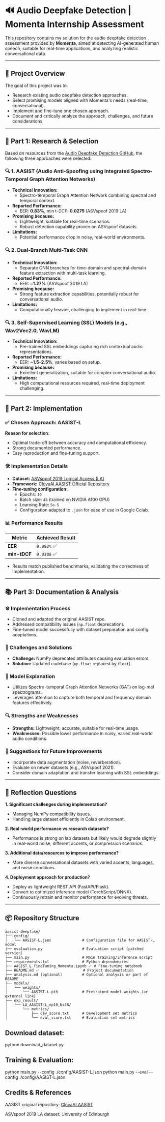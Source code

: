 # 🔊 Audio Deepfake Detection | Momenta Internship Assessment

This repository contains my solution for the audio deepfake detection assessment provided by **Momenta**, aimed at detecting AI-generated human speech, suitable for real-time applications, and analyzing realistic conversational data.

---

## 🎯 Project Overview

The goal of this project was to:

- Research existing audio deepfake detection approaches.
- Select promising models aligned with Momenta's needs (real-time, conversational).
- Implement and fine-tune one chosen approach.
- Document and critically analyze the approach, challenges, and future considerations.

---

## 📝 Part 1: Research & Selection

Based on resources from the [Audio Deepfake Detection GitHub](https://github.com/media-sec-lab/Audio-Deepfake-Detection), the following three approaches were selected:

### 🔍 1. **AASIST (Audio Anti-Spoofing using Integrated Spectro-Temporal Graph Attention Networks)**

- **Technical Innovation:** 
  - Spectro-temporal Graph Attention Network combining spectral and temporal context.
- **Reported Performance:**
  - EER: **0.83%**, min t-DCF: **0.0275** (ASVspoof 2019 LA)
- **Promising because:**
  - Lightweight, suitable for real-time scenarios.
  - Robust detection capability proven on ASVspoof datasets.
- **Limitations:**
  - Potential performance drop in noisy, real-world environments.

### 🔍 2. **Dual-Branch Multi-Task CNN**

- **Technical Innovation:** 
  - Separate CNN branches for time-domain and spectral-domain feature extraction with multi-task learning.
- **Reported Performance:**
  - EER: ~**1.27%** (ASVspoof 2019 LA)
- **Promising because:**
  - Strong feature extraction capabilities, potentially robust for conversational audio.
- **Limitations:**
  - Computationally heavier, challenging to implement in real-time.

### 🔍 3. **Self-Supervised Learning (SSL) Models (e.g., Wav2Vec2.0, WavLM)**

- **Technical Innovation:** 
  - Pre-trained SSL embeddings capturing rich contextual audio representations.
- **Reported Performance:**
  - EER: **~1.5–2.5%**, varies based on setup.
- **Promising because:**
  - Excellent generalization, suitable for complex conversational audio.
- **Limitations:**
  - High computational resources required, real-time deployment challenging.

---

## 🚀 Part 2: Implementation

### ✅ Chosen Approach: **AASIST-L**

**Reason for selection:**  
- Optimal trade-off between accuracy and computational efficiency.
- Strong documented performance.
- Easy reproduction and fine-tuning support.

### 🛠 Implementation Details

- **Dataset:** [ASVspoof 2019 Logical Access (LA)](https://datashare.ed.ac.uk/handle/10283/3336)
- **Framework:** [ClovaAI AASIST Official Repository](https://github.com/clovaai/aasist)
- **Fine-tuning configuration:**
  - Epochs: `10`
  - Batch size: `48` (trained on NVIDIA A100 GPU)
  - Learning Rate: `5e-5`
  - Configuration adapted to `.json` for ease of use in Google Colab.

### 📊 Performance Results

| Metric       | Achieved Result |
|--------------|-----------------|
| **EER**      | `0.992%` ✅     |
| **min-tDCF** | `0.0308` ✅     |

- Results match published benchmarks, validating the correctness of implementation.

---

## 📚 Part 3: Documentation & Analysis

### ⚙️ Implementation Process
- Cloned and adapted the original AASIST repo.
- Addressed compatibility issues (`np.float` deprecation).
- Fine-tuned model successfully with dataset preparation and config adaptations.

### 🧩 Challenges and Solutions
- **Challenge:** NumPy deprecated attributes causing evaluation errors.
- **Solution:** Updated codebase (`np.float` replaced by `float`).

### 🧠 Model Explanation
- Utilizes Spectro-temporal Graph Attention Networks (GAT) on log-mel spectrograms.
- Leverages attention to capture both temporal and frequency domain features effectively.

### 🔍 Strengths and Weaknesses
- **Strengths:** Lightweight, accurate, suitable for real-time usage.
- **Weaknesses:** Possible lower performance in noisy, varied real-world audio conditions.

### 🚧 Suggestions for Future Improvements
- Incorporate data augmentation (noise, reverberation).
- Evaluate on newer datasets (e.g., ASVspoof 2021).
- Consider domain adaptation and transfer learning with SSL embeddings.

---

## 💬 Reflection Questions

**1. Significant challenges during implementation?**  
- Managing NumPy compatibility issues.
- Handling large dataset efficiently in Colab environment.

**2. Real-world performance vs research datasets?**  
- Performance is strong on lab datasets but likely would degrade slightly in real-world noise, different accents, or compression scenarios.

**3. Additional data/resources to improve performance?**  
- More diverse conversational datasets with varied accents, languages, and noise conditions.

**4. Deployment approach for production?**  
- Deploy as lightweight REST API (FastAPI/Flask).
- Convert to optimized inference model (TorchScript/ONNX).
- Continuously retrain and monitor performance for evolving threats.

---

## 📦 Repository Structure

```
aasist-deepfake/
├── config/
│   └── AASIST-L.json              # Configuration file for AASIST-L model
├── evaluation.py                  # Evaluation script (patched version)
├── main.py                        # Main training/inference script
├── requirements.txt               # Python dependencies
├── AASIST_L_FineTuning_Momenta.ipynb ✅ # Fine-tuning notebook
├── README.md ✅                    # Project documentation
├── analysis.md (optional)         # Optional analysis or part of README
├── models/
│   └── weights/
│       └── AASIST-L.pth           # Pretrained model weights (or external link)
├── exp_result/
│   └── LA_AASIST-L_ep10_bs48/
│       └── metrics/
│           ├── dev_score.txt      # Development set metrics
│           └── eval_score.txt     # Evaluation set metrics
```


## Download dataset:

python download_dataset.py

## Training & Evaluation:

python main.py --config ./config/AASIST-L.json
python main.py --eval --config ./config/AASIST-L.json

## Credits & References
AASIST original repository: [ClovaAI AASIST](https://github.com/clovaai/aasist?tab=readme-ov-file)

ASVspoof 2019 LA dataset: University of Edinburgh
